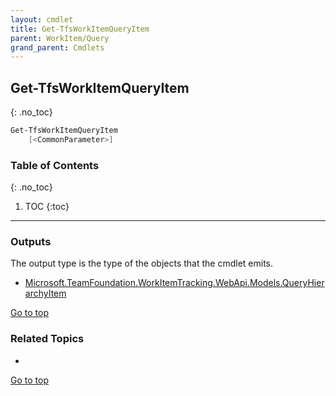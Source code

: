 ```yaml
---
layout: cmdlet
title: Get-TfsWorkItemQueryItem
parent: WorkItem/Query
grand_parent: Cmdlets
---
```

## Get-TfsWorkItemQueryItem
{: .no_toc}



```powershell
Get-TfsWorkItemQueryItem
    [<CommonParameter>]

```

### Table of Contents
{: .no_toc}

1. TOC
{:toc}

-----

### Outputs

The output type is the type of the objects that the cmdlet emits.

* [Microsoft.TeamFoundation.WorkItemTracking.WebApi.Models.QueryHierarchyItem](https://docs.microsoft.com/en-us/dotnet/api/Microsoft.TeamFoundation.WorkItemTracking.WebApi.Models.QueryHierarchyItem)

[Go to top](#get-tfsworkitemqueryitem)

### Related Topics

* 


[Go to top](#get-tfsworkitemqueryitem)

